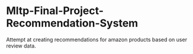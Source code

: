 # Mltp-Final-Project-Recommendation-System

Attempt at creating recommendations for amazon products based on user review data.
